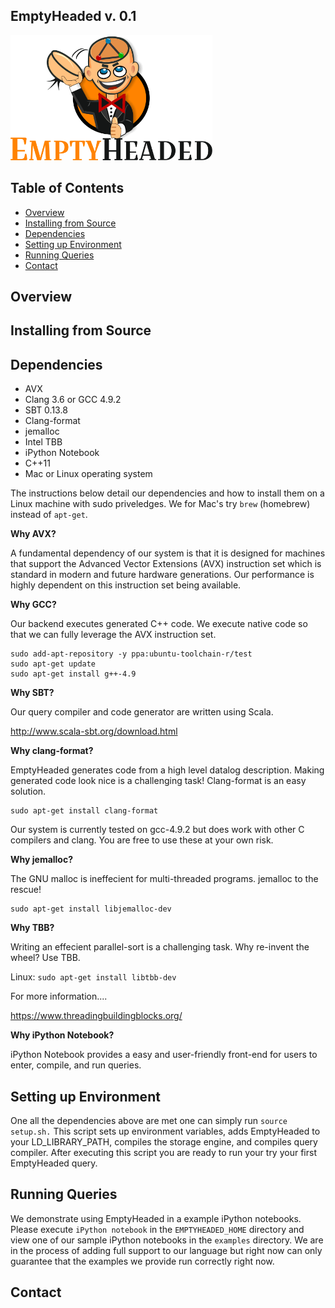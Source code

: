 EmptyHeaded v. 0.1
----------------------

<img src="docs/figs/eh_logo.png" height="200" >

Table of Contents
-----------------

  * [Overview](#overview)  
  * [Installing from Source](#installing-from-source)
   * [Dependencies](#dependencies)
   * [Setting up Environment](#setting-up-environment)
  * [Running Queries](#running-queries)
  * [Contact](#contact)

Overview
-----------------

Installing from Source
-----------------

Dependencies
-----------------

* AVX
* Clang 3.6 or GCC 4.9.2
* SBT 0.13.8
* Clang-format
* jemalloc
* Intel TBB
* iPython Notebook
* C++11
* Mac or Linux operating system

The instructions below detail our dependencies and how to install them on a Linux machine with sudo priveledges. We for Mac's try `brew` (homebrew) instead of `apt-get`.

**Why AVX?**

A fundamental dependency of our system is that it is designed for machines that support the Advanced Vector Extensions (AVX) instruction set which is standard in modern and future hardware generations. Our performance is highly dependent on this instruction set being available.

**Why GCC?**

Our backend executes generated C++ code. We execute native code so that we can fully leverage the AVX instruction set.  

```
sudo add-apt-repository -y ppa:ubuntu-toolchain-r/test  
sudo apt-get update
sudo apt-get install g++-4.9
```

**Why SBT?**

Our query compiler and code generator are written using Scala.

http://www.scala-sbt.org/download.html

**Why clang-format?**

EmptyHeaded generates code from a high level datalog description. Making generated code look nice is a challenging task! Clang-format is an easy solution.

```
sudo apt-get install clang-format
```

Our system is currently tested on gcc-4.9.2 but does work with other C compilers and clang. You are free to use these at your own risk. 

**Why jemalloc?**

The GNU malloc is ineffecient for multi-threaded programs. jemalloc to the rescue!

```
sudo apt-get install libjemalloc-dev
```

**Why TBB?**

Writing an effecient parallel-sort is a challenging task. Why re-invent the wheel? Use TBB.

Linux: `sudo apt-get install libtbb-dev`

For more information....

https://www.threadingbuildingblocks.org/

**Why iPython Notebook?**

iPython Notebook provides a easy and user-friendly front-end for users to enter, compile, and run queries.

Setting up Environment
-----------------

One all the dependencies above are met one can simply run `source setup.sh.` This script sets up environment variables, adds EmptyHeaded to your LD_LIBRARY_PATH, compiles the storage engine, and compiles query compiler. After executing this script you are ready to run your try your first EmptyHeaded query.

Running Queries
-----------------
We demonstrate using EmptyHeaded in a example iPython notebooks. Please execute `iPython notebook` in the `EMPTYHEADED_HOME` directory and view one of our sample iPython notebooks in the `examples` directory. We are in the process of adding full support to our language but right now can only guarantee that the examples we provide run correctly right now.

Contact
-----------------
